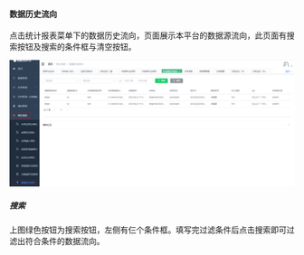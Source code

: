 

#### 		数据历史流向

​	点击统计报表菜单下的数据历史流向，页面展示本平台的数据源流向，此页面有搜索按钮及搜索的条件框与清空按钮。

![image-20230621113944243](../../../../images/whalealDataImages/image-20230621113944243.png)

##### 					搜索

​	上图绿色按钮为搜索按钮，左侧有仨个条件框。填写完过滤条件后点击搜索即可过滤出符合条件的数据流向。

​		